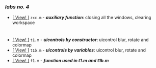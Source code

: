 ### _labs no. 4_

- [\[ View! \]](zxc.m) `zxc.m` - _**auxiliary function**_: closing all the windows, clearing workspace

#

- [\[ View! \]](t1.m) `t1.m` - _**uicontrols by constructor**_: uicontrol blur, rotate and colormap
- [\[ View! \]](t1b.m) `t1b.m` - _**uicontrols by variables**_: uicontrol blur, rotate and colormap
- [\[ View! \]](f1.m) `f1.m` - _**function used in t1.m and t1b.m**_

#
